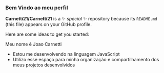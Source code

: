 ### Bem Vindo ao meu perfil

**Carnetti21/Carnetti21** is a ✨ _special_ ✨ repository because its `README.md` (this file) appears on your GitHub profile.

Here are some ideas to get you started:

Meu nome é Joao Carnetti
- Estou me desenvolvendo na linguagem JavaScript
- Utilizo esse espaço para minha organização e compartilhamento dos meus projetos desenvolvidos

